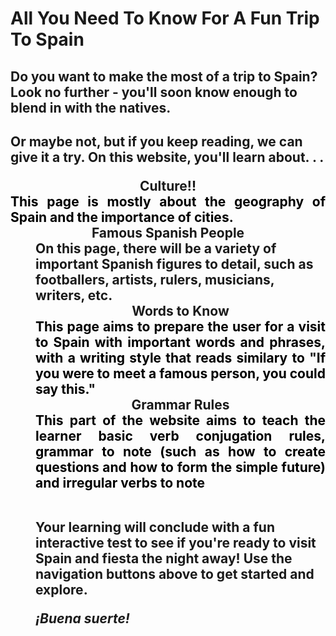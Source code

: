 <html lang="en">

<style>
#words { 
  color:black;
  text-align: justify;
  text-justify: inter-word;
  text-size: 1em;
 }
 
#table {
 font-weight: bold;
 text-align: center;
 font: 1.875em;
 }
 
</style>

   <h1> All You Need To Know For A Fun Trip To Spain </h1>
<h2> Do you want to make the most of a trip to Spain? Look no further - you'll soon know enough to blend in with the natives. <h2>  

<p> Or maybe not, but if you keep reading, we can give it a try. On this website, you'll learn about. . . </p>


   <div id="table"> Culture!! </div>
   <div id="words">This page is mostly about the geography of Spain and the importance of cities. </div>
   
   <div id="table"> Famous Spanish People </div>
   <dd>On this page, there will be a variety of important Spanish figures to detail, such as footballers, artists, rulers, musicians, writers, etc. </div>
   
   <div id="table"> Words to Know </div>
   <div id="words">This page aims to prepare the user for a visit to Spain with important words and phrases, with a writing style that reads similary to "If you were to meet a famous person, you could say this." </div>
   
   <div id="table"> Grammar Rules </div>
   <div id="words"> This part of the website aims to teach the learner basic verb conjugation rules, grammar to note (such as how to create questions and how to form the simple future) and irregular verbs to note </div>
   
<br>  

<p> Your learning will conclude with a fun interactive test to see if you're ready to visit Spain and fiesta the night away! Use the navigation buttons above to get started and explore. </p>

<div> <i> ¡Buena suerte! </i> </div>


